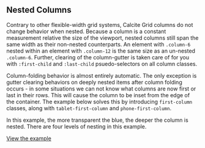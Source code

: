 ## Nested Columns

Contrary to other flexible-width grid systems, Calcite Grid columns do not change behavior when nested. Because a column is a constant measurement relative the size of the viewport, nested columns still span the same width as their non-nested counterparts. An element with `.column-6` nested within an element with `.column-12` is the same size as an un-nested `.column-6`. Further, clearing of the column-gutter is taken care of for you with `:first-child` and `:last-child` psuedo-selectors on all column classes.

Column-folding behavior is almost entirely automatic. The only exception is gutter clearing behaviors on deeply nested items after column folding occurs - in some situations we can not know what columns are now first or last in their rows. This will cause the column to be inset from the edge of the container. The example below solves this by introducing `first-column` classes, along with `tablet-first-column` and `phone-first-column`.

In this example, the more transparent the blue, the deeper the column is nested. There are four levels of nesting in this example.

[View the example](../page-layouts/grid#nested-columns)
